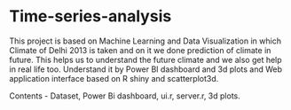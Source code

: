 # Time-series-analysis

This project is based on Machine Learning and Data Visualization in which Climate of Delhi 2013 is taken and on it we done prediction of climate in future. This helps us to understand the future climate and we also get help in real life too. Understand it by Power BI dashboard and 3d plots and Web application interface based on R shiny and scatterplot3d.

Contents - Dataset, Power Bi dashboard, ui.r, server.r, 3d plots.
